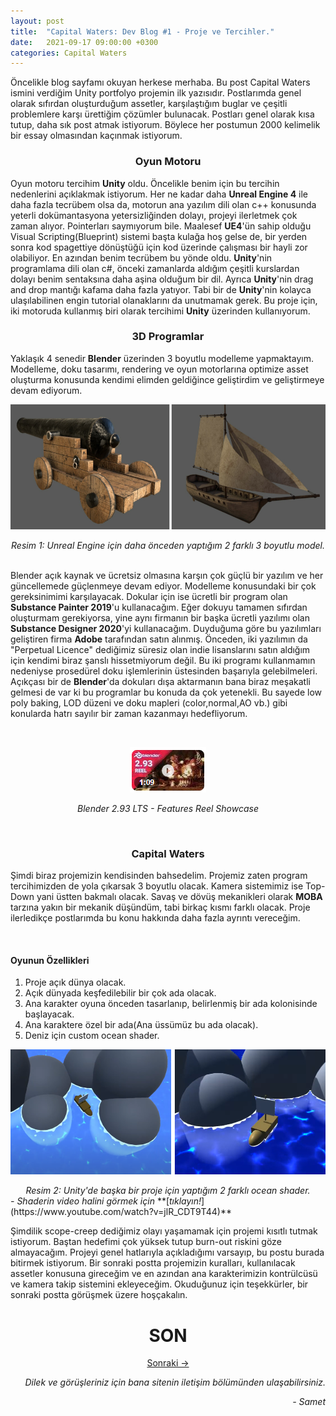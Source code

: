 ```yaml
---
layout: post
title:  "Capital Waters: Dev Blog #1 - Proje ve Tercihler."
date:   2021-09-17 09:00:00 +0300
categories: Capital Waters
---
```

Öncelikle blog sayfamı okuyan herkese merhaba. Bu post Capital Waters ismini verdiğim Unity portfolyo projemin ilk yazısıdır. Postlarımda genel olarak sıfırdan oluşturduğum assetler, karşılaştığım buglar ve çeşitli problemlere karşı ürettiğim çözümler bulunacak. Postları genel olarak kısa tutup, daha sık post atmak istiyorum. Böylece her postumun 2000 kelimelik bir essay olmasından kaçınmak istiyorum.

<center><h3>Oyun Motoru</h3></center>

Oyun motoru tercihim **Unity** oldu. Öncelikle benim için bu tercihin nedenlerini açıklakmak istiyorum. Her ne kadar daha  **Unreal Engine 4** ile daha fazla tecrübem olsa da, motorun ana yazılım dili olan c++ konusunda yeterli dokümantasyona yetersizliğinden dolayı, projeyi ilerletmek çok zaman alıyor. Pointerları saymıyorum bile. Maalesef **UE4**'ün sahip olduğu Visual Scripting(Blueprint) sistemi başta kulağa hoş gelse de, bir yerden sonra kod spagettiye dönüştüğü için kod üzerinde çalışması bir hayli zor olabiliyor. En azından benim tecrübem bu yönde oldu. **Unity**'nin programlama dili olan c#, önceki zamanlarda aldığım çeşitli kurslardan dolayı benim sentaksına daha aşina olduğum bir dil. Ayrıca **Unity**'nin drag and drop mantığı kafama daha fazla yatıyor. Tabi bir de **Unity**'nin kolayca ulaşılabilinen engin tutorial olanaklarını da unutmamak gerek. Bu proje için, iki motoruda kullanmış biri olarak tercihimi **Unity** üzerinden kullanıyorum.

<center><h3>3D Programlar</h3></center>

Yaklaşık 4 senedir **Blender** üzerinden 3 boyutlu modelleme yapmaktayım. Modelleme, doku tasarımı, rendering ve oyun motorlarına optimize asset oluşturma konusunda kendimi elimden geldiğince geliştirdim ve geliştirmeye devam ediyorum.

<p align="center">
  <img width="600" height="200" src="/images/port-gemi-top.png">
</p>
<center><em>Resim 1: Unreal Engine için daha önceden yaptığım 2 farklı 3 boyutlu model.</em></center>
&nbsp;

Blender açık kaynak ve ücretsiz olmasına karşın çok güçlü bir yazılım ve her güncellemede güçlenmeye devam ediyor. Modelleme konusundaki bir çok gereksinimimi karşılayacak. Dokular için ise ücretli bir program olan **Substance Painter 2019**'u kullanacağım. Eğer dokuyu tamamen sıfırdan oluşturmam gerekiyorsa, yine aynı firmanın bir başka ücretli yazılımı olan **Substance Designer 2020**'yi kullanacağım. Duyduğuma göre bu yazılımları geliştiren firma **Adobe** tarafından satın alınmış. Önceden, iki yazılımın da "Perpetual Licence" dediğimiz süresiz olan indie lisanslarını satın aldığım için kendimi biraz şanslı hissetmiyorum değil. Bu iki programı kullanmamın nedeniyse prosedürel doku işlemlerinin üstesinden başarıyla gelebilmeleri. Açıkçası bir de **Blender**'da dokuları dışa aktarmanın bana biraz meşakatli gelmesi de var ki bu programlar bu konuda da çok yetenekli. Bu sayede low poly baking, LOD düzeni ve doku mapleri (color,normal,AO vb.) gibi konularda hatrı sayılır bir zaman kazanmayı hedefliyorum.

&nbsp;
[<center> <img src="/images/blender-features-reel-2.93.png"></center>](https://www.youtube.com/watch?v=fxNlpQYRz7s)
<center><em>Blender 2.93 LTS - Features Reel Showcase</em></center>

&nbsp;
<center><h3>Capital Waters</h3></center>

Şimdi biraz projemizin kendisinden bahsedelim. Projemiz zaten program tercihimizden de yola çıkarsak 3 boyutlu olacak. Kamera sistemimiz ise Top-Down yani üstten bakmalı olacak. Savaş ve dövüş mekanikleri olarak **MOBA** tarzına yakın bir mekanik düşündüm, tabi birkaç kısmı farklı olacak. Proje ilerledikçe postlarımda bu konu hakkında daha fazla ayrıntı vereceğim.

&nbsp;
<h4>Oyunun Özellikleri</h4>

1. Proje açık dünya olacak.
2. Açık dünyada keşfedilebilir bir çok ada olacak.
3. Ana karakter oyuna önceden tasarlanıp, belirlenmiş bir ada kolonisinde başlayacak.
4. Ana karaktere özel bir ada(Ana üssümüz bu ada olacak).
5. Deniz için custom ocean shader.
&nbsp;
<p align="center">
  <img width="600" height="200" src="/images/port-ocean-shader.png">
</p>
<center><em>Resim 2: Unity'de başka bir proje için yaptığım 2 farklı ocean shader.</em></center>
<em>- Shaderin video halini görmek için</em> **[<em>tıklayın!</em>](https://www.youtube.com/watch?v=jlR_CDT9T44)**
&nbsp;

Şimdilik scope-creep dediğimiz olayı yaşamamak için projemi kısıtlı tutmak istiyorum. Baştan hedefimi çok yüksek tutup burn-out riskini göze almayacağım. Projeyi genel hatlarıyla açıkladığımı varsayıp, bu postu burada bitirmek istiyorum. Bir sonraki postta projemizin kuralları, kullanılacak assetler konusuna gireceğim ve en azından ana karakterimizin kontrülcüsü ve kamera takip sistemini ekleyeceğim. Okuduğunuz için teşekkürler, bir sonraki postta görüşmek üzere hoşçakalın.
&nbsp;

<center><h1>SON</h1></center>
<p align = "center">
<a href="/capital/waters/2021/09/20/devblog-2-kurallar-ve-karakter-kontrolcüsü.html">Sonraki -></a>
</p>


<p align = "right">
<em>Dilek ve görüşleriniz için bana sitenin iletişim bölümünden ulaşabilirsiniz.</em>
</p>
<p align = "right">
<em>- Samet</em>
</p>